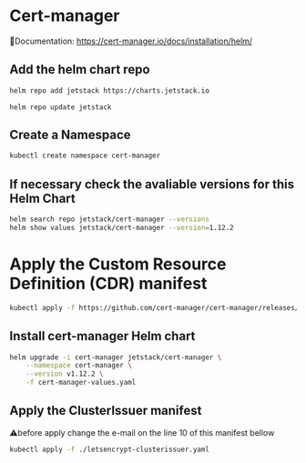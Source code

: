 # Cert-manager
📓Documentation: https://cert-manager.io/docs/installation/helm/

## Add the helm chart repo
```bash
helm repo add jetstack https://charts.jetstack.io
```
```
helm repo update jetstack
```

## Create a Namespace
```bash 
kubectl create namespace cert-manager
```
## If necessary check the avaliable versions for this Helm Chart
```bash
helm search repo jetstack/cert-manager --versions
helm show values jetstack/cert-manager --version=1.12.2
```

# Apply the Custom Resource Definition (CDR) manifest
```bash
kubectl apply -f https://github.com/cert-manager/cert-manager/releases/download/v1.12.2/cert-manager.crds.yaml

```
## Install cert-manager Helm chart

```bash
helm upgrade -i cert-manager jetstack/cert-manager \
    --namespace cert-manager \
    --version v1.12.2 \
    -f cert-manager-values.yaml
```

## Apply the ClusterIssuer manifest

⚠️before apply change the e-mail on the line 10 of this manifest bellow

```bash
kubectl apply -f ./letsencrypt-clusterissuer.yaml
```
